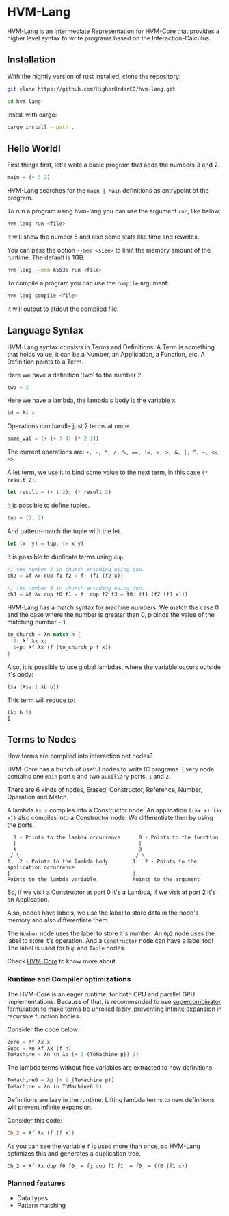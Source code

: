 # HVM-Lang

HVM-Lang is an Intermediate Representation for HVM-Core that provides a higher level syntax to write programs based on the Interaction-Calculus.

## Installation

With the nightly version of rust installed, clone the repository:
```bash
git clone https://github.com/HigherOrderCO/hvm-lang.git

cd hvm-lang
```

Install with cargo:
```bash
cargo install --path .
```

## Hello World!

First things first, let's write a basic program that adds the numbers 3 and 2.

```hs
main = (+ 3 2)
```

HVM-Lang searches for the `main | Main` definitions as entrypoint of the program.

To run a program using hvm-lang you can use the argument `run`, like below:
```bash
hvm-lang run <file>
```

It will show the number 5 and also some stats like time and rewrites.

You can pass the option `--mem <size>` to limit the memory amount of the runtime. The default is 1GB.
```bash
hvm-lang --mem 65536 run <file>
```

To compile a program you can use the `compile` argument:
```bash
hvm-lang compile <file>
```
It will output to stdout the compiled file.

## Language Syntax

HVM-Lang syntax consists in Terms and Definitions.
A Term is something that holds value, it can be a Number, an Application, a Function, etc. A Definition points to a Term.

Here we have a definition 'two' to the number 2.
```rs
two = 2
```

Here we have a lambda, the lambda's body is the variable x.
```rs
id = λx x
```

Operations can handle just 2 terms at once.
```rs
some_val = (+ (+ 7 4) (* 2 3))
```
The current operations are: `+, -, *, /, %, ==, !=, <, >, &, |, ^, ~, <<, >>`.

A let term, we use it to bind some value to the next term, in this case `(* result 2)`.
```rs
let result = (+ 1 2); (* result 2)
```

It is possible to define tuples.
```rs
tup = (2, 2)
```

And pattern-match the tuple with the let.
```rs
let (x, y) = tup; (+ x y)
```

It is possible to duplicate terms using `dup`.
```rs
// the number 2 in church encoding using dup.
ch2 = λf λx dup f1 f2 = f; (f1 (f2 x))

// the number 3 in church encoding using dup.
ch3 = λf λx dup f0 f1 = f; dup f2 f3 = f0; (f1 (f2 (f3 x)))
```

HVM-Lang has a match syntax for machine numbers.
We match the case 0 and the case where the number is greater
than 0, p binds the value of the matching number - 1.
```rs
to_church = λn match n {
  0: λf λx x;
  1+p: λf λx (f (to_church p f x))
}
```

Also, it is possible to use global lambdas, where the variable occurs outside it's body:
```rs
($a (λ$a 1 λb b))
```
This term will reduce to:
```
(λb b 1)
1
```

## Terms to Nodes

How terms are compiled into interaction net nodes?

HVM-Core has a bunch of useful nodes to write IC programs.
Every node contains one `main` port `0` and two `auxiliary` ports, `1` and `2`.

There are 6 kinds of nodes, Erased, Constructor, Reference, Number, Operation and Match.

A lambda `λx x` compiles into a Constructor node.
An application `((λx x) (λx x))` also compiles into a Constructor node.
We differentiate then by using the ports.

```
  0 - Points to the lambda occurrence      0 - Points to the function
  |                                        |
  λ                                        @
 / \                                      / \
1   2 - Points to the lambda body        1   2 - Points to the application occurrence
|                                        |
Points to the lambda variable            Points to the argument
```

So, if we visit a Constructor at port 0 it's a Lambda, if we visit at port 2 it's an Application.

Also, nodes have labels, we use the label to store data in the node's memory and also differentiate them.

The `Number` node uses the label to store it's number.
An `Op2` node uses the label to store it's operation.
And a `Constructor` node can have a label too! The label is used for `Dup` and `Tuple` nodes.

Check [HVM-Core](https://github.com/HigherOrderCO/hvm-core/tree/main#language) to know more about.

### Runtime and Compiler optimizations

The HVM-Core is an eager runtime, for both CPU and parallel GPU implementations.
Because of that, is recommended to use [supercombinator](https://en.wikipedia.org/wiki/Supercombinator) formulation to make terms be unrolled lazily, preventing infinite expansion in recursive function bodies.

Consider the code below:
```rs
Zero = λf λx x
Succ = λn λf λx (f n)
ToMachine = λn (n λp (+ 1 (ToMachine p)) 0)
```
The lambda terms without free variables are extracted to new definitions.
```rs
ToMachine0 = λp (+ 1 (ToMachine p))
ToMachine = λn (n ToMachine0 0)
```
Definitions are lazy in the runtime. Lifting lambda terms to new definitions will prevent infinite expansion.

Consider this code:
```hs
Ch_2 = λf λx (f (f x))
```
As you can see the variable `f` is used more than once, so HVM-Lang optimizes this and generates a duplication tree.
```
Ch_2 = λf λx dup f0 f0_ = f; dup f1 f1_ = f0_ = (f0 (f1 x))
```

### Planned features

- Data types
- Pattern matching
